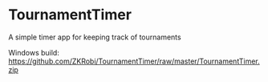# TournamentTimer
A simple timer app for keeping track of tournaments

Windows build: https://github.com/ZKRobi/TournamentTimer/raw/master/TournamentTimer.zip
